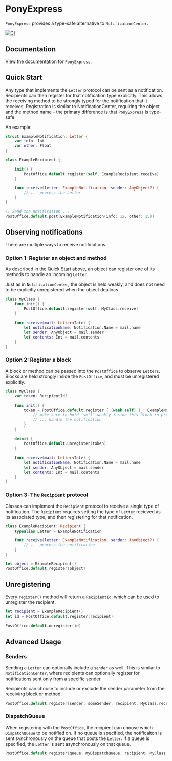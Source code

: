 # PonyExpress

`PonyExpress` provides a type-safe alternative to `NotificationCenter`.

[![CI](https://github.com/adamwulf/PonyExpress/actions/workflows/swift.yml/badge.svg)](https://github.com/adamwulf/PonyExpress/actions/workflows/swift.yml)

## Documentation

[View the documentation](https://adamwulf.github.io/PonyExpress/documentation/ponyexpress/) for `PonyExpress`.

## Quick Start

Any type that implements the `Letter` protocol can be sent as a notification. Recipients can then
register for that notification type explicitly. This allows the receiving method to be strongly
typed for the notification that it receives. Registration is similar to NotificationCenter, requiring
the object and the method name - the primary difference is that `PonyExpress` is type-safe.

An example:

```swift
struct ExampleNotification: Letter {
    var info: Int
    var other: Float
}

class ExampleRecipient {

    init() {
        PostOffice.default.register(self, ExampleRecipient.receive)
    }

    func receive(letter: ExampleNotification, sender: AnyObject?) {
        // ... process the Letter
    }
}

// Send the notification ...
PostOffice.default.post(ExampleNotification(info: 12, other: 15))
```

## Observing notifications

There are multiple ways to receive notifications.

### Option 1: Register an object and method

As described in the Quick Start above, an object can register one of its methods
to handle an incoming `Letter`.

Just as in `NotificationCenter`, the object is held weakly, and does not need to
be explicitly unregistered when the object deallocs. 

```swift
class MyClass {
    func init() {
        PostOffice.default.register(self, MyClass.receive) 
    }
    
    func receive(mail: Letter<Int>) {
        let notificationName: Notification.Name = mail.name
        let sender: AnyObject = mail.sender
        let contents: Int = mail.contents
    }
}
```

### Option 2: Register a block

A block or method can be passed into the ``PostOffice`` to observe `Letters`. Blocks
are held strongly inside the ``PostOffice``, and must be unregistered explicitly.

```swift
class MyClass {
    var token: RecipientId? 
    
    func init() {
        token = PostOffice.default.register { [weak self] (_: ExampleNotification, _: AnyObject?) in
            // make sure to hold `self` weakly inside this block to prevent a cycle
            // ... handle the notification
        }
    }
    
    deinit {
        PostOffice.default.unregister(token)
    }
    
    func receive(mail: Letter<Int>) {
        let notificationName: Notification.Name = mail.name
        let sender: AnyObject = mail.sender
        let contents: Int = mail.contents
    }
}
```

### Option 3: The `Recipient` protocol

Classes can implement the `Recipient` protocol to receive a single type of notification.
The `Recipient` requires setting the type of `Letter` recieved as its associated type, 
and then registering for that notification.

```swift
class ExampleRecipient: Recipient {
    typealias Letter = ExampleNotification

    func receive(letter: ExampleNotification, sender: AnyObject?) {
        // ... process the notification
    }
}

let object = ExampleRecipient()
PostOffice.default.register(object) 
```

## Unregistering

Every `register()` method will return a `RecipientId`, which can be used to unregister the
recipient.


```swift
let recipient = ExampleRecipient()
let id = PostOffice.default.register(recipient)
...
PostOffice.default.unregister(id)
```

## Advanced Usage

### Senders

Sending a ``Letter`` can optionally include a `sender` as well. This is similar to `NotificationCenter`,
where recipients can optionally register for notifications sent only from a specific sender.

Recipients can choose to include or exclude the sender parameter from the receiving block or method.

```swift
PostOffice.default.register(sender: someSender, recipient, MyClass.receive) 
```

### DispatchQueue

When registering with the ``PostOffice``, the recipient can choose which `DispatchQueue` to be notified on.
If no queue is specified, the notificaiton is sent synchronously on the queue that posts the ``Letter``. If
a queue is specified, the ``Letter`` is sent asynchronously on that queue.

```swift
PostOffice.default.register(queue: myDispatchQueue, recipient, MyClass.receive) 
```
